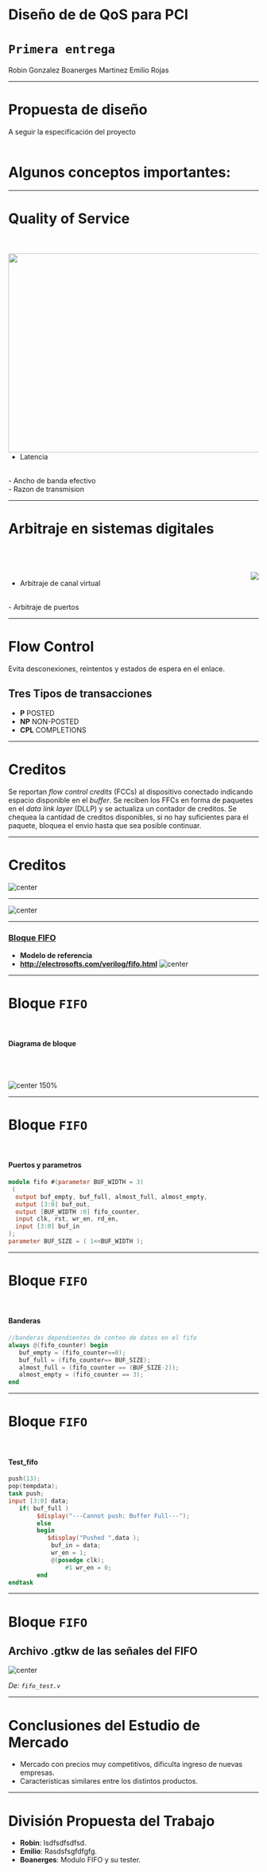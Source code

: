 <!-- $theme: default -->

# Diseño de de QoS para PCI

`Primera entrega`
===

Robin Gonzalez
Boanerges Martinez
Emilio Rojas

---

Propuesta de diseño
===

A seguir la especificación del proyecto
<br >
<br >



Algunos conceptos importantes:
===

---

Quality of Service
===
<br >
<br >

<img style="float: right;" src="https://www.howtogeek.com/wp-content/uploads/2016/03/img_56eed7b28119c.png"  height="400" width="520">

- Latencia
 <br >
- Ancho de banda efectivo
 <br >
- Razon de transmision

---

Arbitraje en sistemas digitales
===
<br >
<br >
<br >

<img style="float: right;" src="http://www.snapptraffic.com/wp-content/uploads/2013/07/Round_Robin_Distribution_Graphic1.jpg">

- Arbitraje de canal virtual
 <br >
- Arbitraje de puertos

---

# Flow Control
Evita desconexiones, reintentos y estados de espera en el enlace.

## Tres Tipos de transacciones
 - **P** POSTED
 - **NP** NON-POSTED
 - **CPL** COMPLETIONS

---

# Creditos

Se reportan _flow control credits_ (FCCs) al dispositivo conectado indicando espacio disponible en el _buffer_.
Se reciben los FFCs en forma de paquetes en el _data link layer_ (DLLP) y se actualiza un contador de creditos.
Se chequea la cantidad de creditos disponibles, si no hay suficientes para el paquete, bloquea el envio hasta que sea posible continuar.

---
# Creditos

![center](presentacion-1/creditos.png)

---

![center](presentacion-1/Proyecto2.svg)

---

### [Bloque FIFO](http://electrosofts.com/verilog/fifo.html)

- __Modelo de referencia__ 
- __http://electrosofts.com/verilog/fifo.html__
![center](presentacion-1/fifo_block.jpg)

---

# Bloque ```FIFO```
<br >

#### Diagrama de bloque   
<br >
<br >


![center 150%](presentacion-1/fifodia.png)
<br >

---

# Bloque ```FIFO```
<br >

#### Puertos y parametros
```verilog
module fifo #(parameter BUF_WIDTH = 3)
 (
  output buf_empty, buf_full, almost_full, almost_empty, 
  output [3:0] buf_out,
  output [BUF_WIDTH :0] fifo_counter, 
  input clk, rst, wr_en, rd_en, 
  input [3:0] buf_in
);
parameter BUF_SIZE = ( 1<<BUF_WIDTH );
```
  
---

# Bloque ```FIFO```
<br >

#### Banderas
```verilog
//banderas dependientes de conteo de datos en el fifo
always @(fifo_counter) begin
   buf_empty = (fifo_counter==0);
   buf_full = (fifo_counter== BUF_SIZE);
   almost_full = (fifo_counter == (BUF_SIZE-2));
   almost_empty = (fifo_counter == 3);
end
```

---  

# Bloque ```FIFO```
<br >

#### Test_fifo

```verilog
push(13);
pop(tempdata);
task push;
input [3:0] data;
   if( buf_full )
        $display("---Cannot push: Buffer Full---");
        else
        begin
           $display("Pushed ",data );
			buf_in = data;
			wr_en = 1;
            @(posedge clk);
                #1 wr_en = 0;
        end
endtask
```

--- 


# Bloque ```FIFO```

## Archivo .gtkw de las señales del FIFO


![center](presentacion-1/fifo.png)

_De: ```fifo_test.v```_


---  

# Conclusiones del Estudio de Mercado

  - Mercado con precios muy competitivos, dificulta ingreso de nuevas empresas.
  - Características similares entre los distintos productos.


---

# División Propuesta del Trabajo

 
 - __Robin__: Isdfsdfsdfsd.
 - __Emilio__: Rasdsfsgfdfgfg.
 - __Boanerges__: Modulo FIFO y su tester.








